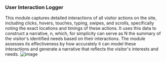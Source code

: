 ### User Interaction Logger
This module captures detailed interactions of all visitor actions on the site, including clicks, hovers, touches, typing, swipes, and scrolls, specifically noting the exact locations and timings of these actions. It uses this data to construct a narrative, n, which, for simplicity can serve as N the summary of the visitor's identified needs based on their interactions. The module assesses its effectiveness by how accurately it can model these interactions and generate a narrative that reflects the visitor's interests and needs. 
![image](https://github.com/sahilgala1234/Interaction_LLM/assets/100221488/5646e192-26af-4ea8-8d1b-c17b1834bf66)


